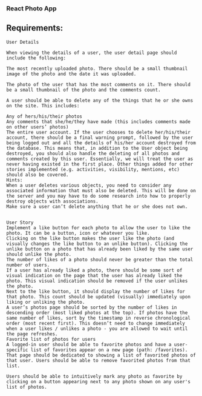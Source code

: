 ### React Photo App 
## Requirements:
    User Details

    When viewing the details of a user, the user detail page should include the following: 

    The most recently uploaded photo. There should be a small thumbnail image of the photo and the date it was uploaded. 

    The photo of the user that has the most comments on it. There should be a small thumbnail of the photo and the comments count.

    A user should be able to delete any of the things that he or she owns on the site. This includes:

    Any of hers/his/their photos
    Any comments that she/he/they have made (this includes comments made on other users’ photos)
    The entire user account. If the user chooses to delete her/his/their account, there should be a final warning prompt, followed by the user being logged out and all the details of his/her account destroyed from the database. This means that, in addition to the User object being destroyed, you should also handle the deleting of all photos and comments created by this user. Essentially, we will treat the user as never having existed in the first place. Other things added for other stories implemented (e.g. activities, visibility, mentions, etc) should also be covered.
    Hints:
    When a user deletes various objects, you need to consider any associated information that must also be deleted. This will be done on the server and you may have to do some research into how to properly destroy objects with associations. 
    Make sure a user can’t delete anything that he or she does not own.
    

    User Story
    Implement a like button for each photo to allow the user to like the photo. It can be a button, icon or whatever you like.
    Clicking on the like button makes the user like the photo (and visually changes the like button to an unlike button). Clicking the unlike button on a photo that has already been liked by the same user should unlike the photo.
    The number of likes of a photo should never be greater than the total number of users.
    If a user has already liked a photo, there should be some sort of visual indication on the page that the user has already liked the photo. This visual indication should be removed if the user unlikes the photo.
    Next to the like button, it should display the number of likes for that photo. This count should be updated (visually) immediately upon liking or unliking the photo.
    A user’s photos page should be sorted by the number of likes in descending order (most liked photos at the top). If photos have the same number of likes, sort by the timestamp in reverse chronological order (most recent first). This doesn’t need to change immediately when a user likes / unlikes a photo - you are allowed to wait until the page refreshes.
    Favorite list of photos for users
    A logged-in user should be able to favorite photos and have a user-specific list of favorites appear on a new page (path: /favorites). That page should be dedicated to showing a list of favorited photos of that user. Users should be able to remove favorited photos from that list.

    Users should be able to intuitively mark any photo as favorite by clicking on a button appearing next to any photo shown on any user's list of photos.

    
